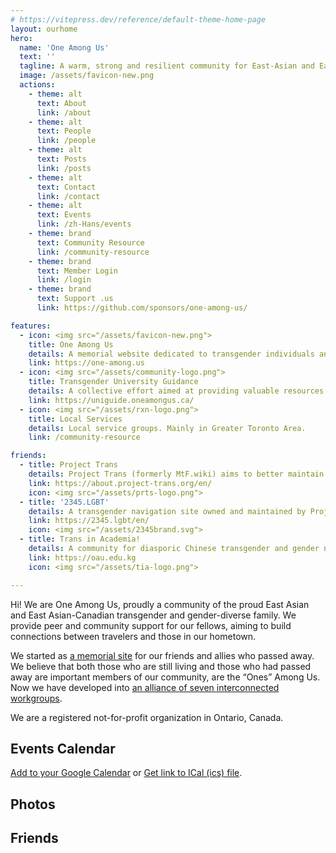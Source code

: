 ```yaml
---
# https://vitepress.dev/reference/default-theme-home-page
layout: ourhome
hero:
  name: 'One Among Us'
  text: ''
  tagline: A warm, strong and resilient community for East-Asian and East-Asian Canadian transgender and gender-diverse people.
  image: /assets/favicon-new.png
  actions:
    - theme: alt
      text: About
      link: /about
    - theme: alt
      text: People
      link: /people
    - theme: alt
      text: Posts
      link: /posts
    - theme: alt
      text: Contact
      link: /contact
    - theme: alt
      text: Events
      link: /zh-Hans/events
    - theme: brand
      text: Community Resource
      link: /community-resource
    - theme: brand
      text: Member Login
      link: /login
    - theme: brand
      text: Support .us
      link: https://github.com/sponsors/one-among-us/

features:
  - icon: <img src="/assets/favicon-new.png">
    title: One Among Us
    details: A memorial website dedicated to transgender individuals and their allies who had passed away.
    link: https://one-among.us
  - icon: <img src="/assets/community-logo.png">
    title: Transgender University Guidance
    details: A collective effort aimed at providing valuable resources and support for transgender individuals pursuing higher education.
    link: https://uniguide.oneamongus.ca/
  - icon: <img src="/assets/rxn-logo.png">
    title: Local Services
    details: Local service groups. Mainly in Greater Toronto Area.
    link: /community-resource

friends:
  - title: Project Trans
    details: Project Trans (formerly MtF.wiki) aims to better maintain multiple projects including MtF wiki, FtM wiki and more.
    link: https://about.project-trans.org/en/
    icon: <img src="/assets/prts-logo.png">
  - title: '2345.LGBT'
    details: A transgender navigation site owned and maintained by Project Trans.
    link: https://2345.lgbt/en/
    icon: <img src="/assets/2345brand.svg">
  - title: Trans in Academia!
    details: A community for diasporic Chinese transgender and gender non-conforming people who are pursuing their academic goals or careers.
    link: https://oau.edu.kg
    icon: <img src="/assets/tia-logo.png">

---
```


Hi! We are One Among Us, proudly a community of the proud East Asian and East Asian-Canadian transgender and gender-diverse family. We provide peer and community support for our fellows, aiming to build connections between travelers and those in our hometown.

We started as [a memorial site](https://one-among.us) for our friends and allies who passed away. We believe that both those who are still living and those who had passed away are important members of our community, are the “Ones” Among Us. Now we have developed into [an alliance of seven interconnected workgroups](./about).

We are a registered not-for-profit organization in Ontario, Canada.

## Events Calendar

<script setup lang="ts">
import Calendar from './Calendar.vue'
import Carousel from './Carousel.vue'
</script>

<Calendar url="https://oau.app/calendar/ical/c_def3dc162ddaf3b15b3ee419551a2b65068b2493c0ecbbdce7daa867f2bc0aeb%40group.calendar.google.com/public/basic.ics"></Calendar>

[Add to your Google Calendar](https://calendar.google.com/calendar/u/1?cid=Y19kZWYzZGMxNjJkZGFmM2IxNWIzZWU0MTk1NTFhMmI2NTA2OGIyNDkzYzBlY2JiZGNlN2RhYTg2N2YyYmMwYWViQGdyb3VwLmNhbGVuZGFyLmdvb2dsZS5jb20) or [Get link to ICal (ics) file](https://calendar.google.com/calendar/ical/c_def3dc162ddaf3b15b3ee419551a2b65068b2493c0ecbbdce7daa867f2bc0aeb%40group.calendar.google.com/public/basic.ics).

## Photos

<Carousel />

## Friends

<style module>

.logo img {
  content: url("/assets/favicon-new.png");
}
</style>
